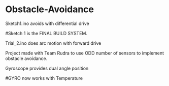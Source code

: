 # Obstacle-Avoidance

Sketch1.ino avoids with differential drive

#Sketch 1 is the FINAL BUILD SYSTEM.

Trial_2.ino does arc motion with forward drive

Project made with Team Rudra to use ODD number of sensors to implement obstacle avoidance. 

Gyroscope provides dual angle position

#GYRO now works with Temperature